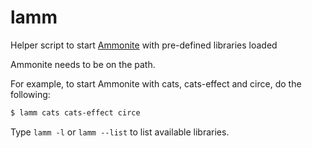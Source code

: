 # lamm

Helper script to start [Ammonite](https://ammonite.io) with pre-defined libraries loaded

Ammonite needs to be on the path.

For example, to start Ammonite with cats, cats-effect and circe, do the following:
```sh
$ lamm cats cats-effect circe
```

Type `lamm -l` or `lamm --list` to list available libraries.
